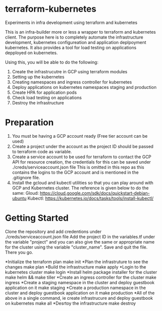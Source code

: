 # terraform-kubernetes
Experiments in infra development using terraform and kubernetes

This is an infra-builder more or less a wrapper to terraform and kubernetes client. 
The purpose here is to completely automate the infrastructure development, kubernetes configureation and application deplpoyment
kubernetes. It also provides a tool for load testing on applications depployed on kubernetes. 

Using this, you will be able to do the following:
1. Create the infrastrucutre in GCP using terraform modules
2. Setting up the kubernetes
3. Creating namespaces and ingress controller for kubernetes 
4. Deploy applications on kubernetes namespaces staging and production
5. Create HPA for application pods
6. Check load testing on applications
7. Destroy the infrastructure

# Preparation
1. You must be having a GCP account ready (Free tier account can be used)
2. Create a project under the account as the project ID should be passed to terraform code as variable.
3. Create a service account to be used for terraform to contact the GCP API for resource creation, the credentials for this
   can be saved under ./creds/serviceaccount.json file
   This is omitted in this repo as this contains the logins to the GCP account and is mentioned in the .gitignore file.
4. Install the gcloud and kubectl utilities so that you can play around with GCP and Kubernetes cluster. 
   The reference is given below to do the same:
   Gloud: https://cloud.google.com/sdk/docs/quickstart-debian-ubuntu
   Kubectl: https://kubernetes.io/docs/tasks/tools/install-kubectl/

# Getting Started
Clone the repository and add credentions under ./creds/serviceaccount.json file
Add the project ID in the variables.tf under the variable "project" and you can also give the same or appropriate name for the cluster using the variable "cluster_name".
Save and quit the file. There you go. 

*Initialize the terraform plan
make init
*Plan the infrastruture to see the changes
make plan
*Build the infrastructure
make apply
*Login to the kubernetes cluster
make login
*Install helm package installer for the cluster
make helm && make tiller
*Create an ingress controller for the cluster
make ingress
*Create a staging namespace in the cluster and deploy guestbook application on it
make staging
*Create a production namespace in the cluster and deploy guestbook application on it
make production
*All of the above in a single command, ie create infrastrucure and deploy guestbook on kubernetes
make all
*Desrtoy the infrastructure
make destroy


